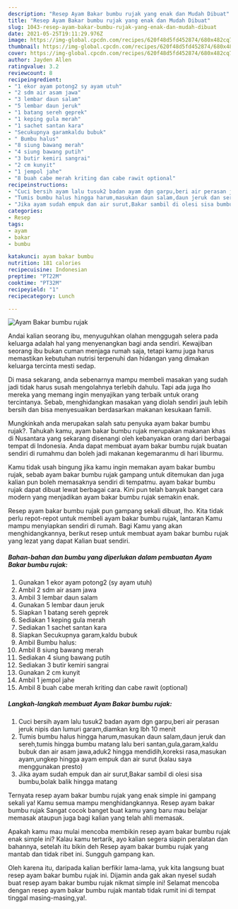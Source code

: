 ```yaml
---
description: "Resep Ayam Bakar bumbu rujak yang enak dan Mudah Dibuat"
title: "Resep Ayam Bakar bumbu rujak yang enak dan Mudah Dibuat"
slug: 1043-resep-ayam-bakar-bumbu-rujak-yang-enak-dan-mudah-dibuat
date: 2021-05-25T19:11:29.976Z
image: https://img-global.cpcdn.com/recipes/620f48d5fd452874/680x482cq70/ayam-bakar-bumbu-rujak-foto-resep-utama.jpg
thumbnail: https://img-global.cpcdn.com/recipes/620f48d5fd452874/680x482cq70/ayam-bakar-bumbu-rujak-foto-resep-utama.jpg
cover: https://img-global.cpcdn.com/recipes/620f48d5fd452874/680x482cq70/ayam-bakar-bumbu-rujak-foto-resep-utama.jpg
author: Jayden Allen
ratingvalue: 3.2
reviewcount: 8
recipeingredient:
- "1 ekor ayam potong2 sy ayam utuh"
- "2 sdm air asam jawa"
- "3 lembar daun salam"
- "5 lembar daun jeruk"
- "1 batang sereh geprek"
- "1 keping gula merah"
- "1 sachet santan kara"
- "Secukupnya garamkaldu bubuk"
- " Bumbu halus"
- "8 siung bawang merah"
- "4 siung bawang putih"
- "3 butir kemiri sangrai"
- "2 cm kunyit"
- "1 jempol jahe"
- "8 buah cabe merah kriting dan cabe rawit optional"
recipeinstructions:
- "Cuci bersih ayam lalu tusuk2 badan ayam dgn garpu,beri air perasan jeruk nipis dan lumuri garam,diamkan krg lbh 10 menit"
- "Tumis bumbu halus hingga harum,masukan daun salam,daun jeruk dan sereh,tumis hingga bumbu matang lalu beri santan,gula,garam,kaldu bubuk dan air asam jawa,aduk2 hingga mendidih,koreksi rasa,masukan ayam,ungkep hingga ayam empuk dan air surut (kalau saya menggunakan presto)"
- "Jika ayam sudah empuk dan air surut,Bakar sambil di olesi sisa bumbu,bolak balik hingga matang"
categories:
- Resep
tags:
- ayam
- bakar
- bumbu

katakunci: ayam bakar bumbu 
nutrition: 181 calories
recipecuisine: Indonesian
preptime: "PT22M"
cooktime: "PT32M"
recipeyield: "1"
recipecategory: Lunch

---
```



![Ayam Bakar bumbu rujak](https://img-global.cpcdn.com/recipes/620f48d5fd452874/680x482cq70/ayam-bakar-bumbu-rujak-foto-resep-utama.jpg)

Andai kalian seorang ibu, menyuguhkan olahan menggugah selera pada keluarga adalah hal yang menyenangkan bagi anda sendiri. Kewajiban seorang ibu bukan cuman menjaga rumah saja, tetapi kamu juga harus memastikan kebutuhan nutrisi terpenuhi dan hidangan yang dimakan keluarga tercinta mesti sedap.

Di masa  sekarang, anda sebenarnya mampu membeli masakan yang sudah jadi tidak harus susah mengolahnya terlebih dahulu. Tapi ada juga lho mereka yang memang ingin menyajikan yang terbaik untuk orang tercintanya. Sebab, menghidangkan masakan yang diolah sendiri jauh lebih bersih dan bisa menyesuaikan berdasarkan makanan kesukaan famili. 



Mungkinkah anda merupakan salah satu penyuka ayam bakar bumbu rujak?. Tahukah kamu, ayam bakar bumbu rujak merupakan makanan khas di Nusantara yang sekarang disenangi oleh kebanyakan orang dari berbagai tempat di Indonesia. Anda dapat membuat ayam bakar bumbu rujak buatan sendiri di rumahmu dan boleh jadi makanan kegemaranmu di hari liburmu.

Kamu tidak usah bingung jika kamu ingin memakan ayam bakar bumbu rujak, sebab ayam bakar bumbu rujak gampang untuk ditemukan dan juga kalian pun boleh memasaknya sendiri di tempatmu. ayam bakar bumbu rujak dapat dibuat lewat berbagai cara. Kini pun telah banyak banget cara modern yang menjadikan ayam bakar bumbu rujak semakin enak.

Resep ayam bakar bumbu rujak pun gampang sekali dibuat, lho. Kita tidak perlu repot-repot untuk membeli ayam bakar bumbu rujak, lantaran Kamu mampu menyiapkan sendiri di rumah. Bagi Kamu yang akan menghidangkannya, berikut resep untuk membuat ayam bakar bumbu rujak yang lezat yang dapat Kalian buat sendiri.

<!--inarticleads1-->

##### Bahan-bahan dan bumbu yang diperlukan dalam pembuatan Ayam Bakar bumbu rujak:

1. Gunakan 1 ekor ayam potong2 (sy ayam utuh)
1. Ambil 2 sdm air asam jawa
1. Ambil 3 lembar daun salam
1. Gunakan 5 lembar daun jeruk
1. Siapkan 1 batang sereh geprek
1. Sediakan 1 keping gula merah
1. Sediakan 1 sachet santan kara
1. Siapkan Secukupnya garam,kaldu bubuk
1. Ambil  Bumbu halus:
1. Ambil 8 siung bawang merah
1. Sediakan 4 siung bawang putih
1. Sediakan 3 butir kemiri sangrai
1. Gunakan 2 cm kunyit
1. Ambil 1 jempol jahe
1. Ambil 8 buah cabe merah kriting dan cabe rawit (optional)




<!--inarticleads2-->

##### Langkah-langkah membuat Ayam Bakar bumbu rujak:

1. Cuci bersih ayam lalu tusuk2 badan ayam dgn garpu,beri air perasan jeruk nipis dan lumuri garam,diamkan krg lbh 10 menit
1. Tumis bumbu halus hingga harum,masukan daun salam,daun jeruk dan sereh,tumis hingga bumbu matang lalu beri santan,gula,garam,kaldu bubuk dan air asam jawa,aduk2 hingga mendidih,koreksi rasa,masukan ayam,ungkep hingga ayam empuk dan air surut (kalau saya menggunakan presto)
1. Jika ayam sudah empuk dan air surut,Bakar sambil di olesi sisa bumbu,bolak balik hingga matang




Ternyata resep ayam bakar bumbu rujak yang enak simple ini gampang sekali ya! Kamu semua mampu menghidangkannya. Resep ayam bakar bumbu rujak Sangat cocok banget buat kamu yang baru mau belajar memasak ataupun juga bagi kalian yang telah ahli memasak.

Apakah kamu mau mulai mencoba membikin resep ayam bakar bumbu rujak enak simple ini? Kalau kamu tertarik, ayo kalian segera siapin peralatan dan bahannya, setelah itu bikin deh Resep ayam bakar bumbu rujak yang mantab dan tidak ribet ini. Sungguh gampang kan. 

Oleh karena itu, daripada kalian berfikir lama-lama, yuk kita langsung buat resep ayam bakar bumbu rujak ini. Dijamin anda gak akan nyesel sudah buat resep ayam bakar bumbu rujak nikmat simple ini! Selamat mencoba dengan resep ayam bakar bumbu rujak mantab tidak rumit ini di tempat tinggal masing-masing,ya!.

